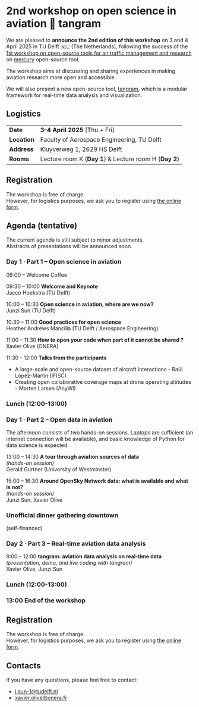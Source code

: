 # 2nd workshop on open science in aviation 🌷 tangram

We are pleased to **announce the 2nd edition of this workshop** on 3 and 4 April 2025 in TU Delft 🇳🇱 (The Netherlands), following the success of the [1st workshop on open-source tools for air traffic
management and research](https://blog.westminster.ac.uk/atm-team/open-source-tools-activities/) on [mercury](https://blog.westminster.ac.uk/atm-team/wp-content/uploads/sites/114/2025/01/2024-11-Mercury_tutorial_workshop.pdf) open-source tool.

The workshop aims at discussing and sharing experiences in making aviation research more open and accessible.

We will also present a new open-source tool, [tangram](https://github.com/open-aviation/tangram), which is a modular framework for real-time data analysis and visualization.

## Logistics

|              |                                            |
| ------------ | ------------------------------------------ |
| **Date**     | **3–4 April 2025** (Thu + Fri)             |
| **Location** | Faculty of Aerospace Engineering, TU Delft |
| **Address**  | Kluyverweg 1, 2629 HS Delft                |
| **Rooms**    | Lecture room K (**Day 1**)  &  Lecture room H (**Day 2**) |

## Registration

The workshop is free of charge.  
However, for logistics purposes, we ask you to register using 
[the online form](https://forms.gle/4FNvuQbTYm55Wrv99).



## Agenda (tentative)

The current agenda is still subject to minor adjustments.  
Abstracts of presentations will be announced soon.

### Day 1 · Part 1 – Open science in aviation

09:00 – Welcome Coffee

09:30 – 10:00 **Welcome and Keynote**  
Jacco Hoekstra (TU Delft)

10:00 – 10:30 **Open science in aviation, where are we now?**  
Junzi Sun (TU Delft)

10:30 – 11:00 **Good practices for open science**  
Heather Andrews Mancilla (TU Delft / Aerospace Engineering)

11:00 – 11:30 **How to open your code when part of it cannot be shared ?**  
Xavier Olive (ONERA)

11:30 - 12:00 **Talks from the participants**

- A large-scale and open-source dataset of aircraft interactions - Raúl López-Martín (IFISC)
- Creating open collaborative coverage maps at drone operating altitudes - Morten Larsen (AnyWi)

### Lunch (12:00-13:00)

### Day 1 · Part 2 – Open data in aviation

The afternoon consists of two hands-on sessions. 
Laptops are sufficient (an internet connection will be available), and basic knowledge of Python for data science is expected.

13:00 – 14:30 **A tour through aviation sources of data**  
_(hands-on session)_  
Gerald Gurtner (University of Westminster)

15:00 – 16:30 **Around OpenSky Network data: what is available and what is not?**  
_(hands-on session)_  
Junzi Sun, Xavier Olive

### Unofficial dinner gathering downtown
(self-financed)

### Day 2 · Part 3 – Real-time aviation data analysis

9:00 – 12:00 **tangram: aviation data analysis on real-time data**  
_(presentation, demo, and live coding with tangram)_  
Xavier Olive, Junzi Sun  

### Lunch (12:00-13:00)

### 13:00 End of the workshop

## Registration

The workshop is free of charge.  
However, for logistics purposes, we ask you to register using 
[the online form](https://forms.gle/4FNvuQbTYm55Wrv99).

## Contacts

If you have any questions, please feel free to contact:
- j.sun-1@tudelft.nl
- xavier.olive@onera.fr
